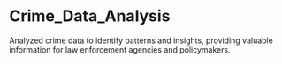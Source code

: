 # Crime_Data_Analysis
Analyzed crime data to identify patterns and insights, providing valuable information for law enforcement agencies and policymakers.

